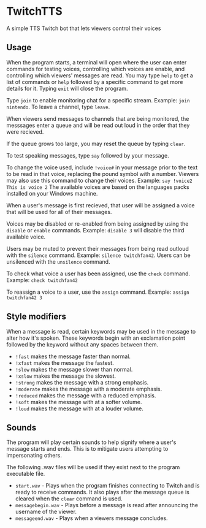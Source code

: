# TwitchTTS
 A simple TTS Twitch bot that lets viewers control their voices

## Usage
When the program starts, a terminal will open where the user can enter commands for testing voices, controlling which voices are enable, and controlling which viewers' messages are read.
You may type `help` to get a list of commands or `help` followed by a specific command to get more details for it.
Typing `exit` will close the program.

Type `join` to enable monitoring chat for a specific stream. Example: `join nintendo`. To leave a channel, type `leave`.

When viewers send messages to channels that are being monitored, the messsages enter a queue and will be read out loud in the order that they were recieved.

If the queue grows too large, you may reset the queue by typing `clear`.

To test speaking messages, type `say` followed by your message.

To change the voice used, include `!voice#` in your message prior to the text to be read in that voice, replacing the pound symbol with a number. Viewers may also use this command to change their voices.
Example: `say !voice2 This is voice 2`
The available voices are based on the languages packs installed on your Windows machine.

When a user's message is first recieved, that user will be assigned a voice that will be used for all of their messages.

Voices may be disabled or re-enabled from being assigned by using the `disable` or `enable` commands. Example: `disable 3` will disable the third available voice.

Users may be muted to prevent their messages from being read outloud with the `silence` command. Example: `silence twitchfan42`. Users can be unsilenced with the `unsilence` command.

To check what voice a user has been assigned, use the `check` command. Example: `check twitchfan42`

To reassign a voice to a user, use the `assign` command. Example: `assign twitchfan42 3`

## Style modifiers
When a message is read, certain keywords may be used in the message to alter how it's spoken. These keywords begin with an exclamation point followed by the keyword without any spaces between them.

- `!fast` makes the message faster than normal.
- `!xfast` makes the message the fastest.
- `!slow` makes the message slower than normal.
- `!xslow` makes the message the slowest.
- `!strong` makes the message with a strong emphasis.
- `!moderate` makes the message with a moderate emphasis.
- `!reduced` makes the message with a reduced emphasis.
- `!soft` makes the message with at a softer volume.
- `!loud` makes the message with at a louder volume.

## Sounds
The program will play certain sounds to help signify where a user's message starts and ends. This is to mitigate users attempting to impersonating others.

The following .wav files will be used if they exist next to the program executable file.

- `start.wav` - Plays when the program finishes connecting to Twitch and is ready to receive commands. It also plays after the message queue is cleared when the `clear` command is used.
- `messagebegin.wav` - Plays before a message is read after announcing the username of the viewer.
- `messageend.wav` - Plays when a viewers message concludes.
